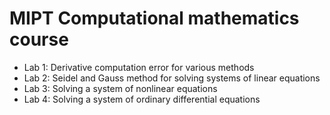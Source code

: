 # MIPT Computational mathematics course

* Lab 1: Derivative computation error for various methods 
* Lab 2: Seidel and Gauss method for solving systems of linear equations
* Lab 3: Solving a system of nonlinear equations
* Lab 4: Solving a system of ordinary differential equations

